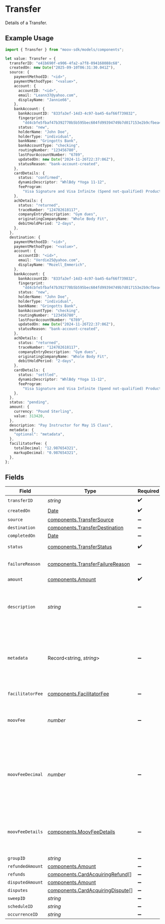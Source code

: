 # Transfer

Details of a Transfer.

## Example Usage

```typescript
import { Transfer } from "moov-sdk/models/components";

let value: Transfer = {
  transferID: "e41b690f-e906-4fa2-a7f8-094168088c68",
  createdOn: new Date("2025-09-10T06:31:30.041Z"),
  source: {
    paymentMethodID: "<id>",
    paymentMethodType: "<value>",
    account: {
      accountID: "<id>",
      email: "Leann37@yahoo.com",
      displayName: "Jannie66",
    },
    bankAccount: {
      bankAccountID: "833fa3ef-14d3-4c97-ba45-6af66f739832",
      fingerprint:
        "dd4cbfe5fbaf47b392770b5b595bec604fd99394749b7d017153e2b9cfbea40e",
      status: "new",
      holderName: "John Doe",
      holderType: "individual",
      bankName: "Gringotts Bank",
      bankAccountType: "checking",
      routingNumber: "123456780",
      lastFourAccountNumber: "6789",
      updatedOn: new Date("2024-11-26T22:37:06Z"),
      statusReason: "bank-account-created",
    },
    cardDetails: {
      status: "confirmed",
      dynamicDescriptor: "WhlBdy *Yoga 11-12",
      feeProgram:
        "Visa Signature and Visa Infinite (Spend not-qualified) Product 1",
    },
    achDetails: {
      status: "returned",
      traceNumber: "124782618117",
      companyEntryDescription: "Gym dues",
      originatingCompanyName: "Whole Body Fit",
      debitHoldPeriod: "2-days",
    },
  },
  destination: {
    paymentMethodID: "<id>",
    paymentMethodType: "<value>",
    account: {
      accountID: "<id>",
      email: "Verdie25@yahoo.com",
      displayName: "Mozell_Emmerich",
    },
    bankAccount: {
      bankAccountID: "833fa3ef-14d3-4c97-ba45-6af66f739832",
      fingerprint:
        "dd4cbfe5fbaf47b392770b5b595bec604fd99394749b7d017153e2b9cfbea40e",
      status: "new",
      holderName: "John Doe",
      holderType: "individual",
      bankName: "Gringotts Bank",
      bankAccountType: "checking",
      routingNumber: "123456780",
      lastFourAccountNumber: "6789",
      updatedOn: new Date("2024-11-26T22:37:06Z"),
      statusReason: "bank-account-created",
    },
    achDetails: {
      status: "returned",
      traceNumber: "124782618117",
      companyEntryDescription: "Gym dues",
      originatingCompanyName: "Whole Body Fit",
      debitHoldPeriod: "2-days",
    },
    cardDetails: {
      status: "settled",
      dynamicDescriptor: "WhlBdy *Yoga 11-12",
      feeProgram:
        "Visa Signature and Visa Infinite (Spend not-qualified) Product 1",
    },
  },
  status: "pending",
  amount: {
    currency: "Pound Sterling",
    value: 313420,
  },
  description: "Pay Instructor for May 15 Class",
  metadata: {
    "optional": "metadata",
  },
  facilitatorFee: {
    totalDecimal: "12.987654321",
    markupDecimal: "0.987654321",
  },
};
```

## Fields

| Field                                                                                                        | Type                                                                                                         | Required                                                                                                     | Description                                                                                                  | Example                                                                                                      |
| ------------------------------------------------------------------------------------------------------------ | ------------------------------------------------------------------------------------------------------------ | ------------------------------------------------------------------------------------------------------------ | ------------------------------------------------------------------------------------------------------------ | ------------------------------------------------------------------------------------------------------------ |
| `transferID`                                                                                                 | *string*                                                                                                     | :heavy_check_mark:                                                                                           | N/A                                                                                                          |                                                                                                              |
| `createdOn`                                                                                                  | [Date](https://developer.mozilla.org/en-US/docs/Web/JavaScript/Reference/Global_Objects/Date)                | :heavy_check_mark:                                                                                           | N/A                                                                                                          |                                                                                                              |
| `source`                                                                                                     | [components.TransferSource](../../models/components/transfersource.md)                                       | :heavy_minus_sign:                                                                                           | N/A                                                                                                          |                                                                                                              |
| `destination`                                                                                                | [components.TransferDestination](../../models/components/transferdestination.md)                             | :heavy_minus_sign:                                                                                           | N/A                                                                                                          |                                                                                                              |
| `completedOn`                                                                                                | [Date](https://developer.mozilla.org/en-US/docs/Web/JavaScript/Reference/Global_Objects/Date)                | :heavy_minus_sign:                                                                                           | N/A                                                                                                          |                                                                                                              |
| `status`                                                                                                     | [components.TransferStatus](../../models/components/transferstatus.md)                                       | :heavy_check_mark:                                                                                           | Status of a transfer.                                                                                        |                                                                                                              |
| `failureReason`                                                                                              | [components.TransferFailureReason](../../models/components/transferfailurereason.md)                         | :heavy_minus_sign:                                                                                           | Reason for a transfer's failure.                                                                             |                                                                                                              |
| `amount`                                                                                                     | [components.Amount](../../models/components/amount.md)                                                       | :heavy_check_mark:                                                                                           | N/A                                                                                                          |                                                                                                              |
| `description`                                                                                                | *string*                                                                                                     | :heavy_minus_sign:                                                                                           | An optional description of the transfer for your own internal use.                                           | Pay Instructor for May 15 Class                                                                              |
| `metadata`                                                                                                   | Record<string, *string*>                                                                                     | :heavy_minus_sign:                                                                                           | Free-form key-value pair list. Useful for storing information that is not captured elsewhere.                | {<br/>"optional": "metadata"<br/>}                                                                           |
| `facilitatorFee`                                                                                             | [components.FacilitatorFee](../../models/components/facilitatorfee.md)                                       | :heavy_minus_sign:                                                                                           | Total or markup fee.                                                                                         |                                                                                                              |
| `moovFee`                                                                                                    | *number*                                                                                                     | :heavy_minus_sign:                                                                                           | Fees charged to your platform account for transfers.                                                         |                                                                                                              |
| `moovFeeDecimal`                                                                                             | *number*                                                                                                     | :heavy_minus_sign:                                                                                           | Same as `moovFee`, but a decimal-formatted numerical string that represents up to 9 decimal place precision. |                                                                                                              |
| `moovFeeDetails`                                                                                             | [components.MoovFeeDetails](../../models/components/moovfeedetails.md)                                       | :heavy_minus_sign:                                                                                           | Processing and pass-through costs that add up to the moovFee.                                                |                                                                                                              |
| `groupID`                                                                                                    | *string*                                                                                                     | :heavy_minus_sign:                                                                                           | N/A                                                                                                          |                                                                                                              |
| `refundedAmount`                                                                                             | [components.Amount](../../models/components/amount.md)                                                       | :heavy_minus_sign:                                                                                           | N/A                                                                                                          |                                                                                                              |
| `refunds`                                                                                                    | [components.CardAcquiringRefund](../../models/components/cardacquiringrefund.md)[]                           | :heavy_minus_sign:                                                                                           | N/A                                                                                                          |                                                                                                              |
| `disputedAmount`                                                                                             | [components.Amount](../../models/components/amount.md)                                                       | :heavy_minus_sign:                                                                                           | N/A                                                                                                          |                                                                                                              |
| `disputes`                                                                                                   | [components.CardAcquiringDispute](../../models/components/cardacquiringdispute.md)[]                         | :heavy_minus_sign:                                                                                           | N/A                                                                                                          |                                                                                                              |
| `sweepID`                                                                                                    | *string*                                                                                                     | :heavy_minus_sign:                                                                                           | N/A                                                                                                          |                                                                                                              |
| `scheduleID`                                                                                                 | *string*                                                                                                     | :heavy_minus_sign:                                                                                           | N/A                                                                                                          |                                                                                                              |
| `occurrenceID`                                                                                               | *string*                                                                                                     | :heavy_minus_sign:                                                                                           | N/A                                                                                                          |                                                                                                              |